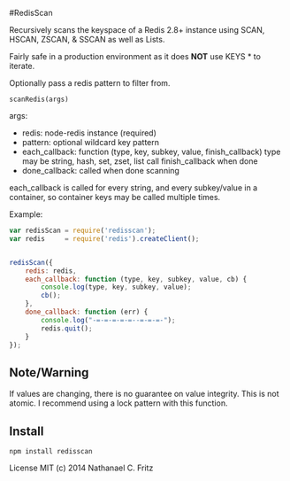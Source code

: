 #RedisScan

Recursively scans the keyspace of a Redis 2.8+ instance using SCAN, HSCAN, ZSCAN, & SSCAN as well as Lists.

Fairly safe in a production environment as it does **NOT** use KEYS * to iterate.

Optionally pass a redis pattern to filter from.

`scanRedis(args)`

args:

* redis: node-redis instance (required)
* pattern: optional wildcard key pattern
* each\_callback: function (type, key, subkey, value, finish\_callback)
    type may be string, hash, set, zset, list
    call finish\_callback when done
* done\_callback: called when done scanning

each\_callback is called for every string, and every subkey/value in a container, so container keys may be called multiple times.

Example: 

```javascript
var redisScan = require('redisscan');
var redis     = require('redis').createClient();


redisScan({
    redis: redis,
    each_callback: function (type, key, subkey, value, cb) {
        console.log(type, key, subkey, value);
        cb();
    },
    done_callback: function (err) {
        console.log("-=-=-=-=-=--=-=-=-");
        redis.quit();
    }
});
```
## Note/Warning

If values are changing, there is no guarantee on value integrity. This is not atomic.
I recommend using a lock pattern with this function.

## Install
`npm install redisscan`

License MIT (c) 2014 Nathanael C. Fritz
